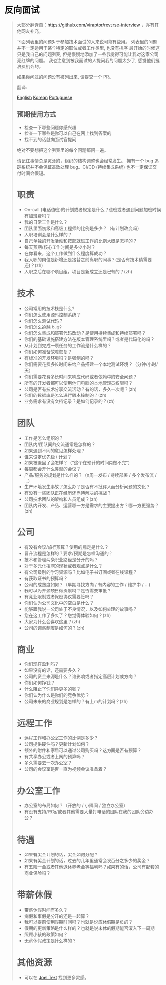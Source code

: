 # 反向面试

> 大部分翻译自：https://github.com/viraptor/reverse-interview ，亦有其他网友补充。
>
> 下面列表里的问题对于参加技术面试的人来说可能有些用。
> 列表里的问题并不一定适用于某个特定的职位或者工作类型, 也没有排序
> 最开始的时候这只是我自己的问题列表, 但是慢慢地添加了一些我觉得可能让我对这家公司亮红牌的问题。
> 我也注意到被我面试的人提问我的问题太少了, 感觉他们挺浪费机会的。
>
> 如果你问过的问题没有被列出来, 请提交一个 PR。
>
> 翻译:
>
> [English](https://github.com/viraptor/reverse-interview)
> [Korean](https://github.com/JaeYeopHan/Interview_Question_for_Beginner/blob/master/Reverse_Interview/README.md)
> [Portuguese](https://github.com/viraptor/reverse-interview/blob/master/translations/PORTUGUESE.md)
>
> ## 预期使用方式
>
> - 检查一下哪些问题你感兴趣
> - 检查一下哪些是你可以自己在网上找到答案的
> - 找不到的话就向面试官提问
>
> 绝对不要想把这个列表里的每个问题都问一遍。
>
> 请记住事情总是灵活的，组织的结构调整也会经常发生。
> 拥有一个 bug 追踪系统并不会保证高效处理 bug。CI/CD (持续集成系统) 也不一定保证交付时间会很短。
>
>
> # 职责
>
> - On-call (电话值班)的计划或者规定是什么？值班或者遇到问题加班时候有加班费吗？
> - 我的日常工作是什么？
> - 团队里面初级和高级工程师的比例是多少？（有计划改变吗）
> - 入职培训会是什么样的？
> - 自己单独的开发活动和按部就班工作的比例大概是怎样的？
> - 每天预期/核心工作时间是多少小时？
> - 在你看来，这个工作做到什么程度算成功？
> - 我入职的岗位是新增还是接替之前离职的同事？(是否有技术债需要还)？(zh)
> - 入职之后在哪个项目组，项目是新成立还是已有的？(zh)
>
> # 技术
>
> - 公司常用的技术栈是什么?
> - 你们怎么使用源码控制系统？
> - 你们怎么测试代码？
> - 你们怎么追踪 bug?
> - 你们怎么集成和部署代码改动？是使用持续集成和持续部署吗？
> - 你们的基础设施搭建方法在版本管理系统里吗？或者是代码化的吗？
> - 从计划到完成一项任务的工作流是什么样的？
> - 你们如何准备故障恢复？
> - 有标准的开发环境吗？是强制的吗？
> - 你们需要花费多长时间来给产品搭建一个本地测试环境？（分钟/小时/天）
> - 你们需要花费多长时间来响应代码或者依赖中的安全问题？
> - 所有的开发者都可以使用他们电脑的本地管理员权限吗？
> - 公司是否有技术分享交流活动？有的话，多久一次呢？(zh)
> - 你们的数据库是怎么进行版本控制的？(zh)
> - 业务需求有没有文档记录？是如何记录的？(zh)
>
> # 团队
>
> - 工作是怎么组织的？
> - 团队内/团队间的交流通常是怎样的？
> - 如果遇到不同的意见怎样处理？
> - 谁来设定优先级 / 计划？
> - 如果被退回了会怎样？（“这个在预计的时间内做不完”）
> - 每周都会开什么类型的会议？
> - 产品/服务的规划是什么样的？（n周一发布 / 持续部署 / 多个发布流 / ...)
> - 生产环境发生事故了怎么办？是否有不批评人而分析问题的文化？
> - 有没有一些团队正在经历还尚待解决的挑战？
> - 公司技术团队的架构和人员组成？(zh)
> - 团队内开发、产品、运营哪一方是需求的主要提出方？哪一方更强势？(zh)
>
> # 公司
>
> - 有没有会议/旅行预算？使用的规定是什么？
> - 晋升流程是怎样的？要求/预期是怎样沟通的？
> - 技术和管理两条职业路径是分开的吗？
> - 对于多元化招聘的现状或者观点是什么？
> - 有公司级别的学习资源吗？比如电子书订阅或者在线课程？
> - 有获取证书的预算吗？
> - 公司的成熟度如何？（早期寻找方向 / 有内容的工作 / 维护中 / ...)
> - 我可以为开源项目做贡献吗？是否需要审批？
> - 有竞业限制或者保密协议需要签吗？
> - 你们认为公司文化中的空白是什么？
> - 能够跟我说一公司处于不良情况，以及如何处理的故事吗？
> - 您在这工作了多久了？您觉得体验如何？(zh)
> - 大家为什么会喜欢这里？(zh)
> - 公司的调薪制度是如何的？(zh)
>
> # 商业
>
> - 你们现在盈利吗？
> - 如果没有的话，还需要多久？
> - 公司的资金来源是什么？谁影响或者指定高层计划或方向？
> - 你们如何挣钱？
> - 什么阻止了你们挣更多的钱？
> - 你们认为什么是你们的竞争优势？
> - 公司未来的商业规划是怎样的？有上市的计划吗？(zh)
>
> # 远程工作
>
> - 远程工作和办公室工作的比例是多少？
> - 公司提供硬件吗？更新计划如何？
> - 额外的附件和家居可以通过公司购买吗？这方面是否有预算？
> - 有共享办公或者上网的预算吗？
> - 多久需要去一次办公室？
> - 公司的会议室是否一直为视频会议准备着？
>
> # 办公室工作
>
> - 办公室的布局如何？（开放的 / 小隔间 / 独立办公室）
> - 有没有支持/市场/或者其他需要大量打电话的团队在我的团队旁边办公？
>
> # 待遇
>
> - 如果有奖金计划的话，奖金如何分配？
> - 如果有奖金计划的话，过去的几年里通常会发百分之多少的奖金？
> - 有五险一金或者其他退休养老金等福利吗？如果有的话，公司有配套的商业保险吗？
>
> # 带薪休假
>
> - 带薪休假时间有多久？
> - 病假和事假是分开的还是一起算？
> - 我可以提前使用假期时间吗？也就是说应休假期是负的？
> - 假期的更新策略是什么样的？也就是说未休的假期能否滚入下一周期
> - 照顾小孩的政策如何？
> - 无薪休假政策是什么样的？
>
> # 其他资源
>
> - 可以在 [Joel Test](https://www.joelonsoftware.com/2000/08/09/the-joel-test-12-steps-to-better-code/) 找到更多灵感。
